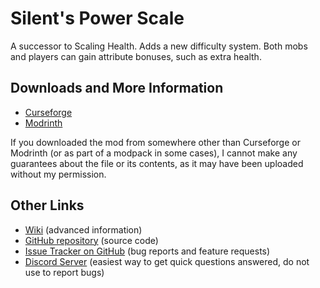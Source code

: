 # Silent's Power Scale

A successor to Scaling Health. Adds a new difficulty system. Both mobs and players can gain attribute bonuses, such as extra health.

## Downloads and More Information

- [Curseforge](https://minecraft.curseforge.com/projects/silents-power-scale)
- [Modrinth](https://modrinth.com/mod/silents-power-scale)

If you downloaded the mod from somewhere other than Curseforge or Modrinth (or as part of a modpack in some cases), I cannot make any guarantees about the file or its contents, as it may have been uploaded without my permission.

## Other Links

- [Wiki](https://github.com/SilentChaos512/Power-Scale/wiki) (advanced information)
- [GitHub repository](https://github.com/SilentChaos512/Power-Scale) (source code)
- [Issue Tracker on GitHub](https://github.com/SilentChaos512/Power-Scale/issues) (bug reports and feature requests)
- [Discord Server](https://discord.gg/Adyk9zHnUn) (easiest way to get quick questions answered, do not use to report bugs)
